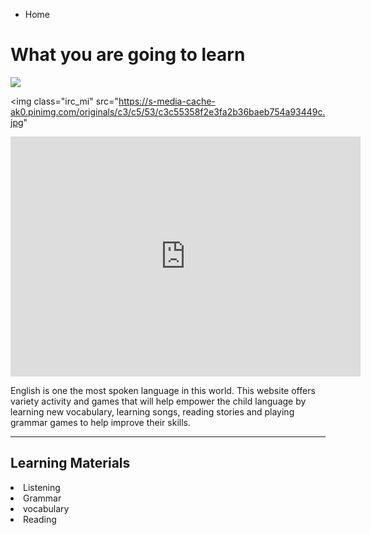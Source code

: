 
<ul class="breadcrumb">
  <li>Home</li>
</ul>

<h1> What you are going to learn</h1>



<img src="http://www.childteaching.com/wp-content/uploads/2015/07/child-teaching6-9.jpg" />

<img class="irc_mi" src="https://s-media-cache-ak0.pinimg.com/originals/c3/c5/53/c3c55358f2e3fa2b36baeb754a93449c.jpg" 

<iframe src="https://archive.org/embed/AUDIO1_20171122" width="560" height="384" frameborder="0" webkitallowfullscreen="true" mozallowfullscreen="true" allowfullscreen></iframe>

<p>English is one the most spoken language in this world. This website offers variety activity and games that will help empower the child language by learning new vocabulary, learning songs, reading stories and playing grammar games to help improve their skills.   </p>

<hr>
<h2>Learning Materials </h2>

 <li>Listening
 <li>Grammar
 <li>vocabulary 
<li>Reading   



  
 
 
 
  

  

 
  






